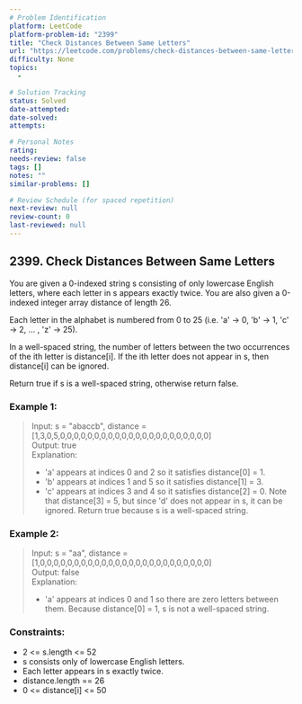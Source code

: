 ```yaml
---
# Problem Identification
platform: LeetCode
platform-problem-id: "2399"
title: "Check Distances Between Same Letters"
url: "https://leetcode.com/problems/check-distances-between-same-letters/"
difficulty: None
topics:
  -

# Solution Tracking
status: Solved
date-attempted:
date-solved:
attempts:

# Personal Notes
rating:
needs-review: false
tags: []
notes: ""
similar-problems: []

# Review Schedule (for spaced repetition)
next-review: null
review-count: 0
last-reviewed: null
---
```


## 2399. Check Distances Between Same Letters

You are given a 0-indexed string s consisting of only lowercase English letters, where each letter in s appears exactly twice. You are also given a 0-indexed integer array distance of length 26.

Each letter in the alphabet is numbered from 0 to 25 (i.e. 'a' -> 0, 'b' -> 1, 'c' -> 2, ... , 'z' -> 25).

In a well-spaced string, the number of letters between the two occurrences of the ith letter is distance[i]. If the ith letter does not appear in s, then distance[i] can be ignored.

Return true if s is a well-spaced string, otherwise return false.

### Example 1:

> Input: s = "abaccb", distance = [1,3,0,5,0,0,0,0,0,0,0,0,0,0,0,0,0,0,0,0,0,0,0,0,0,0]<br/>
> Output: true<br/>
> Explanation:<br/>
> - 'a' appears at indices 0 and 2 so it satisfies distance[0] = 1.
> - 'b' appears at indices 1 and 5 so it satisfies distance[1] = 3.
> - 'c' appears at indices 3 and 4 so it satisfies distance[2] = 0.
> Note that distance[3] = 5, but since 'd' does not appear in s, it can be ignored.
> Return true because s is a well-spaced string.

### Example 2:

> Input: s = "aa", distance = [1,0,0,0,0,0,0,0,0,0,0,0,0,0,0,0,0,0,0,0,0,0,0,0,0,0]<br/>
> Output: false<br/>
> Explanation:<br/>
> - 'a' appears at indices 0 and 1 so there are zero letters between them.
> Because distance[0] = 1, s is not a well-spaced string.

### Constraints:

- 2 <= s.length <= 52
- s consists only of lowercase English letters.
- Each letter appears in s exactly twice.
- distance.length == 26
- 0 <= distance[i] <= 50